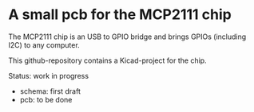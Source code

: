 A small pcb for the MCP2111 chip
================================

The MCP2111 chip is an USB to GPIO bridge and brings GPIOs (including I2C) to any computer.

This github-repository contains a Kicad-project for the chip.

Status: work in progress

  - schema: first draft
  - pcb: to be done
 
 